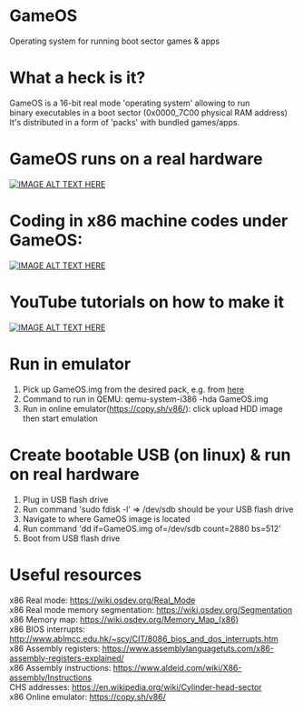 # GameOS
Operating system for running boot sector games & apps

# What a heck is it?
GameOS is a 16-bit real mode 'operating system' allowing to run<br>
binary executables in a boot sector (0x0000_7C00 physical RAM address)<br>
It's distributed in a form of 'packs' with bundled games/apps.<br>

# GameOS runs on a real hardware
[![IMAGE ALT TEXT HERE](https://img.youtube.com/vi/fJDYgAqOTxU/0.jpg)](https://youtu.be/fJDYgAqOTxU)

# Coding in x86 machine codes under GameOS:
[![IMAGE ALT TEXT HERE](https://img.youtube.com/vi/ZdBYSx3zuqE/0.jpg)](https://www.youtube.com/watch?v=ZdBYSx3zuqE)

# YouTube tutorials on how to make it
[![IMAGE ALT TEXT HERE](https://img.youtube.com/vi/jthPhsZLK7o/0.jpg)](https://www.youtube.com/watch?v=jthPhsZLK7o&list=PLLfIBXQeu3aZCod5V6FWRNkeLiFAizR3g&index=2)

# Run in emulator
1. Pick up GameOS.img from the desired pack, e.g. from <a href="https://github.com/maksimKorzh/GameOS/tree/main/src/GameOS_3rd_party_games_pack">here</a>
2. Command to run in QEMU: qemu-system-i386 -hda GameOS.img
3. Run in online emulator(https://copy.sh/v86/): click upload HDD image then start emulation

# Create bootable USB (on linux) & run on real hardware 
1. Plug in USB flash drive
2. Run command 'sudo fdisk -l' => /dev/sdb should be your USB flash drive
3. Navigate to where GameOS image is located
4. Run command 'dd if=GameOS.img of=/dev/sdb count=2880 bs=512'
5. Boot from USB flash drive

# Useful resources
x86 Real mode: https://wiki.osdev.org/Real_Mode<br>
x86 Real mode memory segmentation: https://wiki.osdev.org/Segmentation<br>
x86 Memory map: https://wiki.osdev.org/Memory_Map_(x86)<br>
x86 BIOS interrupts: http://www.ablmcc.edu.hk/~scy/CIT/8086_bios_and_dos_interrupts.htm<br>
x86 Assembly registers: https://www.assemblylanguagetuts.com/x86-assembly-registers-explained/</br>
x86 Assembly instructions: https://www.aldeid.com/wiki/X86-assembly/Instructions</br>
CHS addresses: https://en.wikipedia.org/wiki/Cylinder-head-sector</br>
x86 Online emulator: https://copy.sh/v86/</br>
